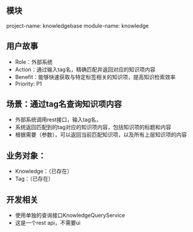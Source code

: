 ## 模块

project-name: knowledgebase
module-name: knowledge

## 用户故事

- Role：外部系统
- Action：通过输入tag名，精确匹配并返回对应的知识项内容
- Benefit：能够快速获取与特定标签相关的知识项，提高知识检索效率
- Priority: P1

## 场景：通过tag名查询知识项内容

- 外部系统调用rest接口，输入tag名，
- 系统返回匹配到的tag对应的知识项内容，包括知识项的标题和内容
- 根据需要（参数），可以返回当前匹配知识项，以及所有上层知识项的内容

## 业务对象：

- Knowledge：（已存在）
- Tag：（已存在）

## 开发相关

- 使用单独的查询接口KnowledgeQueryService
- 这是一个rest api，不需要ui
